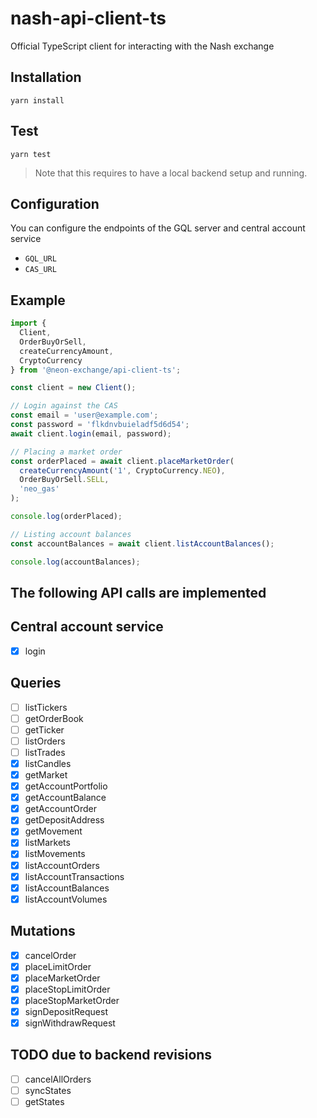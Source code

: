 # nash-api-client-ts

Official TypeScript client for interacting with the Nash exchange

## Installation

`yarn install`

## Test

`yarn test`

> Note that this requires to have a local backend setup and running.

## Configuration

You can configure the endpoints of the GQL server and central account service

- `GQL_URL`
- `CAS_URL`

## Example

```typescript
import {
  Client,
  OrderBuyOrSell,
  createCurrencyAmount,
  CryptoCurrency
} from '@neon-exchange/api-client-ts';

const client = new Client();

// Login against the CAS
const email = 'user@example.com';
const password = 'flkdnvbuieladf5d6d54';
await client.login(email, password);

// Placing a market order
const orderPlaced = await client.placeMarketOrder(
  createCurrencyAmount('1', CryptoCurrency.NEO),
  OrderBuyOrSell.SELL,
  'neo_gas'
);

console.log(orderPlaced);

// Listing account balances
const accountBalances = await client.listAccountBalances();

console.log(accountBalances);
```

## The following API calls are implemented

## Central account service

- [x] login

## Queries

- [ ] listTickers
- [ ] getOrderBook
- [ ] getTicker
- [ ] listOrders
- [ ] listTrades
- [x] listCandles
- [x] getMarket
- [x] getAccountPortfolio
- [x] getAccountBalance
- [x] getAccountOrder
- [x] getDepositAddress
- [x] getMovement
- [x] listMarkets
- [x] listMovements
- [x] listAccountOrders
- [x] listAccountTransactions
- [x] listAccountBalances
- [x] listAccountVolumes

## Mutations

- [x] cancelOrder
- [x] placeLimitOrder
- [x] placeMarketOrder
- [x] placeStopLimitOrder
- [x] placeStopMarketOrder
- [x] signDepositRequest
- [x] signWithdrawRequest

## TODO due to backend revisions

- [ ] cancelAllOrders
- [ ] syncStates
- [ ] getStates
